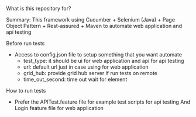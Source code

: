 What is this repository for?

Summary:
This framework using Cucumber + Selenium (Java) + Page Object Pattern + Rest-assured + Maven
to automate web application and api testing

Before run tests
 - Access to config.json file to setup something that you want automate
    + test_type: it should be ui for web application and api for api testing
    + url: default url just in case using for web application
    + grid_hub: provide grid hub server if run tests on remote
    + time_out_second: time out wait for element

How to run tests
 - Prefer the APITest.feature file for example test scripts for api testing And Login.feature file for web application
 #